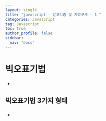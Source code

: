 ```yaml
---
layout: single
title: "javascript - 알고리즘 및 자료구조 - 1 "
categories: Javascript
tag: Javascript
toc: true
author_profile: false
sidebar:
  nav: "docs"
---
```


# 빅오표기법

- 

## 빅오표기법 3가지 형태

### 

- 
